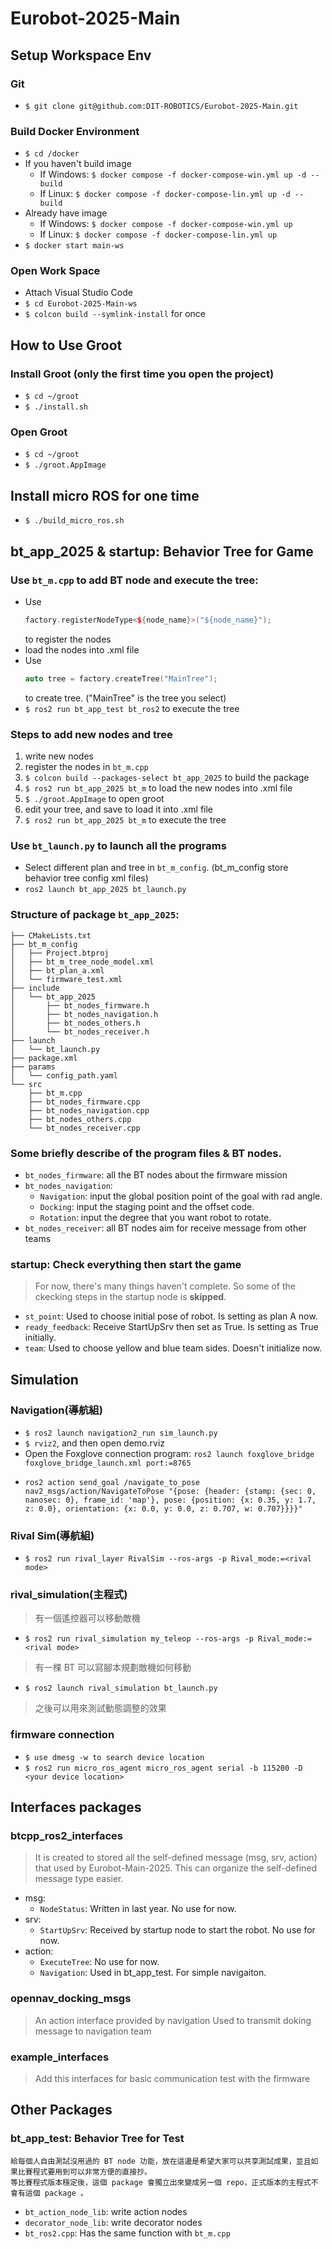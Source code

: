 # Eurobot-2025-Main

## Setup Workspace Env
### Git
- `$ git clone git@github.com:DIT-ROBOTICS/Eurobot-2025-Main.git`
<!-- - `git checkout devel` -->
### Build Docker Environment
- `$ cd /docker`
- If you haven't build image
    - If Windows: `$ docker compose -f docker-compose-win.yml up -d --build`
    - If Linux: `$ docker compose -f docker-compose-lin.yml up -d --build`
- Already have image
    - If Windows: `$ docker compose -f docker-compose-win.yml up`
    - If Linux: `$ docker compose -f docker-compose-lin.yml up`
- `$ docker start main-ws`
### Open Work Space
- Attach Visual Studio Code
- `$ cd Eurobot-2025-Main-ws`
- `$ colcon build --symlink-install` for once
## How to Use Groot
### Install Groot (only the first time you open the project)
- `$ cd ~/groot`
- `$ ./install.sh`
### Open Groot
- `$ cd ~/groot`
- `$ ./groot.AppImage`
## Install micro ROS for one time
- `$ ./build_micro_ros.sh`

## bt_app_2025 & startup: Behavior Tree for Game
### Use `bt_m.cpp` to add BT node and execute the tree: 
- Use 
    ```c++
    factory.registerNodeType<${node_name}>("${node_name}");
    ``` 
    to register the nodes
- load the nodes into .xml file
- Use
    ```c++
    auto tree = factory.createTree("MainTree");
    ```
    to create tree. ("MainTree" is the tree you select)
- `$ ros2 run bt_app_test bt_ros2` to execute the tree

### Steps to add new nodes and tree
1. write new nodes
2. register the nodes in `bt_m.cpp`
3. `$ colcon build --packages-select bt_app_2025` to build the package
4. `$ ros2 run bt_app_2025 bt_m` to load the new nodes into .xml file
5. `$ ./groot.AppImage` to open groot
6. edit your tree, and save to load it into .xml file
7. `$ ros2 run bt_app_2025 bt_m` to execute the tree
### Use `bt_launch.py` to launch all the programs
- Select different plan and tree in `bt_m_config`. (bt_m_config store behavior tree config xml files)
- `ros2 launch bt_app_2025 bt_launch.py`
### Structure of package `bt_app_2025`:
```
├── CMakeLists.txt
├── bt_m_config
│   ├── Project.btproj
│   ├── bt_m_tree_node_model.xml
│   ├── bt_plan_a.xml
│   └── firmware_test.xml
├── include
│   └── bt_app_2025
│       ├── bt_nodes_firmware.h
│       ├── bt_nodes_navigation.h
│       ├── bt_nodes_others.h
│       └── bt_nodes_receiver.h
├── launch
│   └── bt_launch.py
├── package.xml
├── params
│   └── config_path.yaml
└── src
    ├── bt_m.cpp
    ├── bt_nodes_firmware.cpp
    ├── bt_nodes_navigation.cpp
    ├── bt_nodes_others.cpp
    └── bt_nodes_receiver.cpp
```
### Some briefly describe of the program files & BT nodes.
- `bt_nodes_firmware`: all the BT nodes about the firmware mission
- `bt_nodes_navigation`: 
    - `Navigation`: input the global position point of the goal with rad angle.
    - `Docking`: input the staging point and the offset code.
    - `Rotation`: input the degree that you want robot to rotate.
- `bt_nodes_receiver`: all BT nodes aim for receive message from other teams

### startup: Check everything then start the game
> For now, there's many things haven't complete. So some of the ckecking steps in the startup node is **skipped**.
- `st_point`: Used to choose initial pose of robot. Is setting as plan A now.
- `ready_feedback`: Receive StartUpSrv then set as True. Is setting as True initially.
- `team`: Used to choose yellow and blue team sides. Doesn't initialize now.

## Simulation
### Navigation(導航組)
- `$ ros2 launch navigation2_run sim_launch.py`
- `$ rviz2`, and then open demo.rviz
- Open the Foxglove connection program:
    `ros2 launch foxglove_bridge foxglove_bridge_launch.xml port:=8765`
- 
  ```
  ros2 action send_goal /navigate_to_pose nav2_msgs/action/NavigateToPose "{pose: {header: {stamp: {sec: 0, nanosec: 0}, frame_id: 'map'}, pose: {position: {x: 0.35, y: 1.7, z: 0.0}, orientation: {x: 0.0, y: 0.0, z: 0.707, w: 0.707}}}}"
  ```
### Rival Sim(導航組)
- `$ ros2 run rival_layer RivalSim --ros-args -p Rival_mode:=<rival mode>`
### rival_simulation(主程式)
> 有一個遙控器可以移動敵機
- `$ ros2 run rival_simulation my_teleop --ros-args -p Rival_mode:=<rival mode>`
> 有一棵 BT 可以寫腳本規劃敵機如何移動
- `$ ros2 launch rival_simulation bt_launch.py`
> 之後可以用來測試動態調整的效果
### firmware connection
- `$ use dmesg -w to search device location`
- `$ ros2 run micro_ros_agent micro_ros_agent serial -b 115200 -D <your device location>`

## Interfaces packages
### btcpp_ros2_interfaces
> It is created to stored all the self-defined message (msg, srv, action) that used by Eurobot-Main-2025. This can organize the self-defined message type easier.
- msg:
    - `NodeStatus`: Written in last year. No use for now.
- srv:
    - `StartUpSrv`: Received by startup node to start the robot. No use for now.
- action: 
    - `ExecuteTree`: No use for now.
    - `Navigation`: Used in bt_app_test. For simple navigaiton.

### opennav_docking_msgs
> An action interface provided by navigation
> Used to transmit doking message to navigation team

### example_interfaces
> Add this interfaces for basic communication test with the firmware

## Other Packages
### bt_app_test: Behavior Tree for Test
    給每個人自由測試沒用過的 BT node 功能，放在這邊是希望大家可以共享測試成果，並且如果比賽程式要用到可以非常方便的直接抄。
    等比賽程式版本穩定後，這個 package 會獨立出來變成另一個 repo，正式版本的主程式不會有這個 package 。

- `bt_action_node_lib`: write action nodes
- `decorator_node_lib`: write decorator nodes
- `bt_ros2.cpp`: Has the same function with `bt_m.cpp`